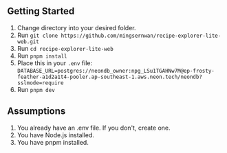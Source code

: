 ## Getting Started

1. Change directory into your desired folder.
2. Run `git clone https://github.com/mingsernwan/recipe-explorer-lite-web.git`
3. Run `cd recipe-explorer-lite-web`
4. Run `pnpm install`
5. Place this in your `.env` file: `DATABASE_URL=postgres://neondb_owner:npg_LSu1TGAHNw7M@ep-frosty-feather-a1d2a1t4-pooler.ap-southeast-1.aws.neon.tech/neondb?sslmode=require`
6. Run `pnpm dev`

## Assumptions

1. You already have an .env file. If you don't, create one.
2. You have Node.js installed.
3. You have pnpm installed.
